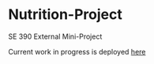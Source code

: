 # Nutrition-Project
SE 390 External Mini-Project

Current work in progress is deployed [here](https://nutrition-project.herokuapp.com/)

